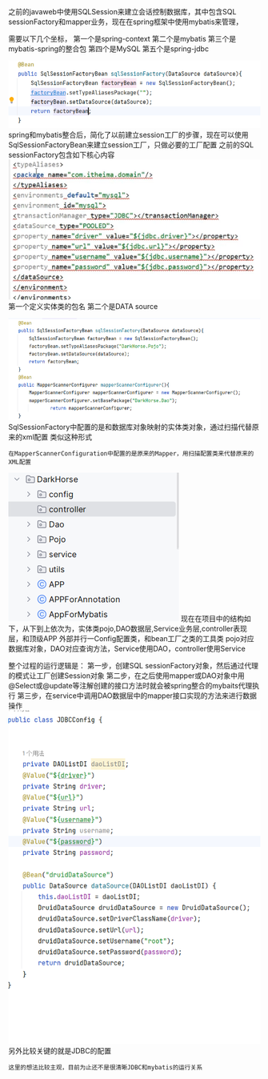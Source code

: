 之前的javaweb中使用SQLSession来建立会话控制数据库，其中包含SQL sessionFactory和mapper业务，现在在spring框架中使用mybatis来管理，

需要以下几个坐标，
    第一个是spring-context
    第二个是mybatis
    第三个是mybatis-spring的整合包
    第四个是MySQL
    第五个是spring-jdbc


![PrtForMybatis/img.png](PrtForMybatis/img.png)
    spring和mybatis整合后，简化了以前建立session工厂的步骤，现在可以使用SqlSessionFactoryBean来建立session工厂，只做必要的工厂配置
    之前的SQL sessionFactory包含如下核心内容
    ![PrtForMybatis/img_1.png](PrtForMybatis/img_1.png)
    第一个定义实体类的包名
    第二个是DATA source
    
![PrtForMybatis/img_2.png](PrtForMybatis/img_2.png)
    SqlSessionFactory中配置的是和数据库对象映射的实体类对象，通过扫描代替原来的xml配置
    类似这种形式
<resultMap id="EmployeeResultMap" type="Employee">
<id property="id" column="id"/>
<result property="name" column="name"/>
<result property="age" column="age"/>
</resultMap>

    在MapperScannerConfiguration中配置的是原来的Mapper，用扫描配置类来代替原来的XML配置 
![PrtForMybatis/img_3.png](PrtForMybatis/img_3.png)
    现在在项目中的结构如下，从下到上依次为，实体类pojo,DAO数据层,Service业务层,controller表现层，和顶级APP
    外部并行一Config配置类，和bean工厂之类的工具类
    pojo对应数据库对象，DAO对应查询方法，Service使用DAO，controller使用Service


整个过程的运行逻辑是：
    第一步，创建SQL sessionFactory对象，然后通过代理的模式让工厂创建Session对象
    第二步，在之后使用mapper或DAO对象中用@Select或@update等注解创建的接口方法时就会被spring整合的mybaits代理执行
    第三步，在service中调用DAO数据层中的mapper接口实现的方法来进行数据操作
    ![img_1.png](PrtForMybatis/img_ADD.png)
    另外比较关键的就是JDBC的配置
    
    这里的想法比较主观，目前为止还不是很清晰JDBC和mybatis的运行关系
    
    